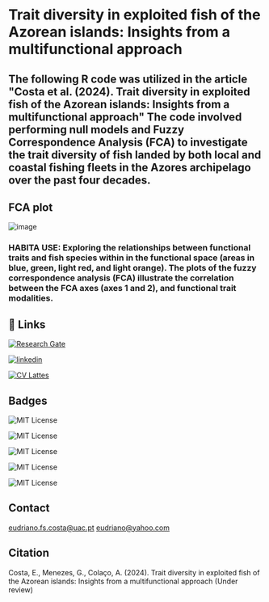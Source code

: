 
# Trait diversity in exploited fish of the Azorean islands: Insights from a multifunctional approach

## The following R code was utilized in the article "Costa et al. (2024). Trait diversity in exploited fish of the Azorean islands: Insights from a multifunctional approach" The code involved performing null models and Fuzzy Correspondence Analysis (FCA) to investigate the trait diversity of fish landed by both local and coastal fishing fleets in the Azores archipelago over the past four decades.

## FCA plot
![image](https://github.com/Eudriano/Trait_diversity/assets/70699003/0fc96adb-336b-4d55-bb60-18380bb2eef2)
### HABITA USE: Exploring the relationships between functional traits and fish species within in the functional space (areas in blue, green, light red, and light orange). The plots of the fuzzy correspondence analysis (FCA) illustrate the correlation between the FCA axes (axes 1 and 2), and functional trait modalities.

## 🔗 Links
[![Research Gate](https://upload.wikimedia.org/wikipedia/commons/5/5e/ResearchGate_icon_SVG.svg)](https://www.researchgate.net/profile/Eudriano-Costa)

[![linkedin](https://img.shields.io/badge/linkedin-0A66C2?style=for-the-badge&logo=linkedin&logoColor=white)](https://www.linkedin.com/in/eudriano-costa-aa850230/)

[![CV Lattes](https://www.fea.usp.br/sites/default/files/u6211/icon-curriculo-lattes.png)](http://buscatextual.cnpq.br/buscatextual/visualizacv.do)





## Badges


![MIT License](https://img.shields.io/badge/Costa%2CE.F.S.-GitHub-GitHub?labelColor=darkred&color=%235F768B)


![MIT License](https://img.shields.io/badge/Trait-diversity-diversity)

![MIT License](https://img.shields.io/badge/Trait-based-diversity)

![MIT License](https://img.shields.io/badge/Functional-diversity-diversity)

![MIT License](https://img.shields.io/badge/Fisheries-activities-diversity)




## Contact
eudriano.fs.costa@uac.pt
eudriano@yahoo.com










## Citation
Costa, E., Menezes, G., Colaço, A. (2024). Trait diversity in exploited fish of the Azorean islands: Insights from a multifunctional approach (Under review)
